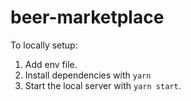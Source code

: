 # beer-marketplace

To locally setup:
1. Add env file.
2. Install dependencies with `yarn`
3. Start the local server with `yarn start`.
